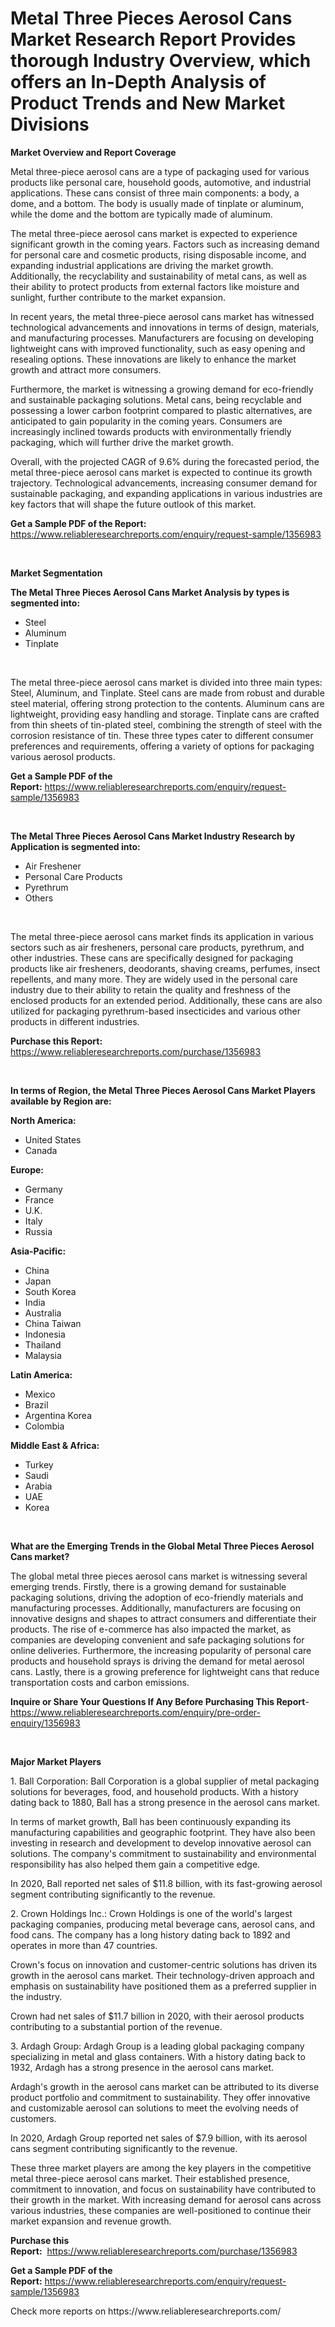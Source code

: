 <p><h1>Metal Three Pieces Aerosol Cans Market Research Report Provides thorough Industry Overview, which offers an In-Depth Analysis of Product Trends and New Market Divisions</h1></p><p><strong>Market Overview and Report Coverage</strong></p>
<p><p>Metal three-piece aerosol cans are a type of packaging used for various products like personal care, household goods, automotive, and industrial applications. These cans consist of three main components: a body, a dome, and a bottom. The body is usually made of tinplate or aluminum, while the dome and the bottom are typically made of aluminum.</p><p>The metal three-piece aerosol cans market is expected to experience significant growth in the coming years. Factors such as increasing demand for personal care and cosmetic products, rising disposable income, and expanding industrial applications are driving the market growth. Additionally, the recyclability and sustainability of metal cans, as well as their ability to protect products from external factors like moisture and sunlight, further contribute to the market expansion.</p><p>In recent years, the metal three-piece aerosol cans market has witnessed technological advancements and innovations in terms of design, materials, and manufacturing processes. Manufacturers are focusing on developing lightweight cans with improved functionality, such as easy opening and resealing options. These innovations are likely to enhance the market growth and attract more consumers.</p><p>Furthermore, the market is witnessing a growing demand for eco-friendly and sustainable packaging solutions. Metal cans, being recyclable and possessing a lower carbon footprint compared to plastic alternatives, are anticipated to gain popularity in the coming years. Consumers are increasingly inclined towards products with environmentally friendly packaging, which will further drive the market growth.</p><p>Overall, with the projected CAGR of 9.6% during the forecasted period, the metal three-piece aerosol cans market is expected to continue its growth trajectory. Technological advancements, increasing consumer demand for sustainable packaging, and expanding applications in various industries are key factors that will shape the future outlook of this market.</p></p>
<p><strong>Get a Sample PDF of the Report:</strong> <a href="https://www.reliableresearchreports.com/enquiry/request-sample/1356983">https://www.reliableresearchreports.com/enquiry/request-sample/1356983</a></p>
<p>&nbsp;</p>
<p><strong>Market Segmentation</strong></p>
<p><strong>The Metal Three Pieces Aerosol Cans Market Analysis by types is segmented into:</strong></p>
<p><ul><li>Steel</li><li>Aluminum</li><li>Tinplate</li></ul></p>
<p>&nbsp;</p>
<p><p>The metal three-piece aerosol cans market is divided into three main types: Steel, Aluminum, and Tinplate. Steel cans are made from robust and durable steel material, offering strong protection to the contents. Aluminum cans are lightweight, providing easy handling and storage. Tinplate cans are crafted from thin sheets of tin-plated steel, combining the strength of steel with the corrosion resistance of tin. These three types cater to different consumer preferences and requirements, offering a variety of options for packaging various aerosol products.</p></p>
<p><strong>Get a Sample PDF of the Report:</strong>&nbsp;<a href="https://www.reliableresearchreports.com/enquiry/request-sample/1356983">https://www.reliableresearchreports.com/enquiry/request-sample/1356983</a></p>
<p>&nbsp;</p>
<p><strong>The Metal Three Pieces Aerosol Cans Market Industry Research by Application is segmented into:</strong></p>
<p><ul><li>Air Freshener</li><li>Personal Care Products</li><li>Pyrethrum</li><li>Others</li></ul></p>
<p>&nbsp;</p>
<p><p>The metal three-piece aerosol cans market finds its application in various sectors such as air fresheners, personal care products, pyrethrum, and other industries. These cans are specifically designed for packaging products like air fresheners, deodorants, shaving creams, perfumes, insect repellents, and many more. They are widely used in the personal care industry due to their ability to retain the quality and freshness of the enclosed products for an extended period. Additionally, these cans are also utilized for packaging pyrethrum-based insecticides and various other products in different industries.</p></p>
<p><strong>Purchase this Report:</strong>&nbsp; <a href="https://www.reliableresearchreports.com/purchase/1356983">https://www.reliableresearchreports.com/purchase/1356983</a></p>
<p>&nbsp;</p>
<p><strong>In terms of Region, the Metal Three Pieces Aerosol Cans Market Players available by Region are:</strong></p>
<p>
    <p> <strong> North America: </strong>
        <ul>
            <li>United States</li>
            <li>Canada</li>
        </ul>
        </p> 
    <p> <strong> Europe: </strong>
        <ul>
            <li>Germany</li>
            <li>France</li>
            <li>U.K.</li>
            <li>Italy</li>
            <li>Russia</li>
        </ul>
        </p> 
    <p> <strong> Asia-Pacific: </strong>
        <ul>
            <li>China</li>
            <li>Japan</li>
            <li>South Korea</li>
            <li>India</li>
            <li>Australia</li>
            <li>China Taiwan</li>
            <li>Indonesia</li>
            <li>Thailand</li>
            <li>Malaysia</li>
        </ul>
        </p> 
    <p> <strong> Latin America: </strong>
        <ul>
            <li>Mexico</li>
            <li>Brazil</li>
            <li>Argentina Korea</li>
            <li>Colombia</li>
        </ul>
        </p> 
    <p> <strong> Middle East & Africa: </strong>
        <ul>
            <li>Turkey</li>
            <li>Saudi</li>
            <li>Arabia</li>
            <li>UAE</li>
            <li>Korea</li>
        </ul>
    </p>
    </p>
<p>&nbsp;</p>
<p><strong>What are the Emerging Trends in the Global Metal Three Pieces Aerosol Cans market?</strong></p>
<p><p>The global metal three pieces aerosol cans market is witnessing several emerging trends. Firstly, there is a growing demand for sustainable packaging solutions, driving the adoption of eco-friendly materials and manufacturing processes. Additionally, manufacturers are focusing on innovative designs and shapes to attract consumers and differentiate their products. The rise of e-commerce has also impacted the market, as companies are developing convenient and safe packaging solutions for online deliveries. Furthermore, the increasing popularity of personal care products and household sprays is driving the demand for metal aerosol cans. Lastly, there is a growing preference for lightweight cans that reduce transportation costs and carbon emissions.</p></p>
<p><strong>Inquire or Share Your Questions If Any Before Purchasing This Report</strong>- <a href="https://www.reliableresearchreports.com/enquiry/pre-order-enquiry/1356983">https://www.reliableresearchreports.com/enquiry/pre-order-enquiry/1356983</a></p>
<p>&nbsp;</p>
<p><strong>Major Market Players</strong></p>
<p><p>1. Ball Corporation: Ball Corporation is a global supplier of metal packaging solutions for beverages, food, and household products. With a history dating back to 1880, Ball has a strong presence in the aerosol cans market.</p><p>In terms of market growth, Ball has been continuously expanding its manufacturing capabilities and geographic footprint. They have also been investing in research and development to develop innovative aerosol can solutions. The company's commitment to sustainability and environmental responsibility has also helped them gain a competitive edge.</p><p>In 2020, Ball reported net sales of $11.8 billion, with its fast-growing aerosol segment contributing significantly to the revenue.</p><p>2. Crown Holdings Inc.: Crown Holdings is one of the world's largest packaging companies, producing metal beverage cans, aerosol cans, and food cans. The company has a long history dating back to 1892 and operates in more than 47 countries.</p><p>Crown's focus on innovation and customer-centric solutions has driven its growth in the aerosol cans market. Their technology-driven approach and emphasis on sustainability have positioned them as a preferred supplier in the industry.</p><p>Crown had net sales of $11.7 billion in 2020, with their aerosol products contributing to a substantial portion of the revenue.</p><p>3. Ardagh Group: Ardagh Group is a leading global packaging company specializing in metal and glass containers. With a history dating back to 1932, Ardagh has a strong presence in the aerosol cans market.</p><p>Ardagh's growth in the aerosol cans market can be attributed to its diverse product portfolio and commitment to sustainability. They offer innovative and customizable aerosol can solutions to meet the evolving needs of customers.</p><p>In 2020, Ardagh Group reported net sales of $7.9 billion, with its aerosol cans segment contributing significantly to the revenue.</p><p>These three market players are among the key players in the competitive metal three-piece aerosol cans market. Their established presence, commitment to innovation, and focus on sustainability have contributed to their growth in the market. With increasing demand for aerosol cans across various industries, these companies are well-positioned to continue their market expansion and revenue growth.</p></p>
<p><strong>Purchase this Report:</strong>&nbsp;&nbsp;<a href="https://www.reliableresearchreports.com/purchase/1356983">https://www.reliableresearchreports.com/purchase/1356983</a></p>
<p></p>
<p><strong>Get a Sample PDF of the Report:</strong>&nbsp;<a href="https://www.reliableresearchreports.com/enquiry/request-sample/1356983">https://www.reliableresearchreports.com/enquiry/request-sample/1356983</a></p>
<p>Check more reports on https://www.reliableresearchreports.com/</p>